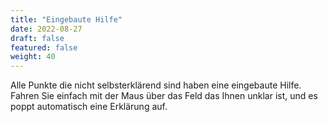 ```yaml
---
title: "Eingebaute Hilfe"
date: 2022-08-27
draft: false
featured: false
weight: 40
---
```


Alle Punkte die nicht selbsterklärend sind haben eine eingebaute Hilfe. Fahren Sie einfach mit der Maus über das Feld das Ihnen unklar ist, und es poppt automatisch eine Erklärung auf.
